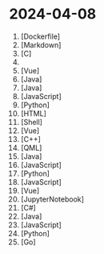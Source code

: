 # 2024-04-08

1. [](https://github.comundefined "为开发人员分享快速参考备忘清单(速查表)") [Dockerfile]
2. [](https://github.comundefined "Linux命令大全搜索工具，内容包含Linux命令手册、详解、学习、搜集。https://git.io/linux") [Markdown]
3. [](https://github.comundefined "Lean's LEDE source") [C]
4. [](https://github.comundefined "翻墙-科学上网、自由上网、免费科学上网、免费翻墙、油管youtube、fanqiang、VPN、一键翻墙浏览器，vps一键搭建翻墙服务器脚本/教程，免费shadowsocks/ss/ssr/v2ray/goflyway账号/节点，翻墙梯子，电脑、手机、iOS、安卓、windows、Mac、Linux、路由器翻墙、科学上网") 
5. [](https://github.comundefined "🔥 全面ESM+Vue3+Vite+Element-Plus+TypeScript编写的一款后台管理系统（兼容移动端）") [Vue]
6. [](https://github.comundefined "🔥 官方推荐 🔥 RuoYi-Vue 全新 Pro 版本，优化重构所有功能。基于 Spring Boot + MyBatis Plus + Vue & Element 实现的后台管理系统 + 微信小程序，支持 RBAC 动态权限、数据权限、SaaS 多租户、Flowable 工作流、三方登录、支付、短信、商城、CRM、ERP 等功能。你的 ⭐️ Star ⭐️，是作者生发的动力！") [Java]
7. [](https://github.comundefined "《Hello 算法》：动画图解、一键运行的数据结构与算法教程，支持 Python, C++, Java, C#, Go, Swift, JS, TS, Dart, Rust, C, Zig 等语言。English edition ongoing") [Java]
8. [](https://github.comundefined "哔哩哔哩-API收集整理【不断更新中....】") [JavaScript]
9. [](https://github.comundefined "Chinese version of CLIP which achieves Chinese cross-modal retrieval and representation generation.") [Python]
10. [](https://github.comundefined "经济学人(含音频)、纽约客、卫报、连线、大西洋月刊等英语杂志免费下载,支持epub、mobi、pdf格式, 每周更新") [HTML]
11. [](https://github.comundefined "程序员在家做饭方法指南。Programmer's guide about how to cook at home (Simplified Chinese only).") [Shell]
12. [](https://github.comundefined "🎉 (RuoYi)官方仓库 基于SpringBoot，Spring Security，JWT，Vue3 & Vite、Element Plus 的前后端分离权限管理系统") [Vue]
13. [](https://github.comundefined "Galgame翻译器，支持剪贴板、OCR、HOOK，支持40余种翻译引擎。Visual Novel translate tool , support clipboard / OCR/ HOOK, support 40+ translate engines.") [C++]
14. [](https://github.comundefined "OCR software, free and offline. 开源、免费的离线OCR软件。支持截屏/批量导入图片，PDF文档识别，排除水印/页眉页脚，扫描/生成二维码。内置多国语言库。") [QML]
15. [](https://github.comundefined "🔥「企业级低代码平台」前后端分离架构SpringBoot 2.x/3.x，SpringCloud，Ant Design&Vue，Mybatis，Shiro，JWT。强大的代码生成器让前后端代码一键生成，无需写任何代码! 引领新的开发模式OnlineCoding->代码生成->手工MERGE，帮助Java项目解决70%重复工作，让开发更关注业务，既能快速提高效率，帮助公司节省成本，同时又不失灵活性。") [Java]
16. [](https://github.comundefined "Running V2ray inside edge/serverless runtime") [JavaScript]
17. [](https://github.comundefined "Book_3_《数学要素》 | 鸢尾花书：从加减乘除到机器学习；上架；欢迎继续纠错，纠错多的同学还会有赠书！") [Python]
18. [](https://github.comundefined "✯ 一个可直连访问的电视/广播图标库与相关工具项目 ✯ 🔕 永久免费 直连访问 完整开源 不断完善的台标 支持IPv4/IPv6双栈访问 🔕") [JavaScript]
19. [](https://github.comundefined "一个还算强大的Web思维导图。A relatively powerful web mind map.") [Vue]
20. [](https://github.comundefined "AISystem 主要是指AI系统，包括AI芯片、AI编译器、AI推理和训练框架等AI全栈底层技术") [JupyterNotebook]
21. [](https://github.comundefined "一键自动化 下载、安装、激活 Office 的利器。") [C#]
22. [](https://github.comundefined "强大易用的开源建站工具。") [Java]
23. [](https://github.comundefined "PT 助手 Plus，为 Microsoft Edge、Google Chrome、Firefox 浏览器插件（Web Extensions），主要用于辅助下载 PT 站的种子。") [JavaScript]
24. [](https://github.comundefined "《动手学深度学习》：面向中文读者、能运行、可讨论。中英文版被70多个国家的500多所大学用于教学。") [Python]
25. [](https://github.comundefined "一款内网综合扫描工具，方便一键自动化、全方位漏扫扫描。") [Go]
